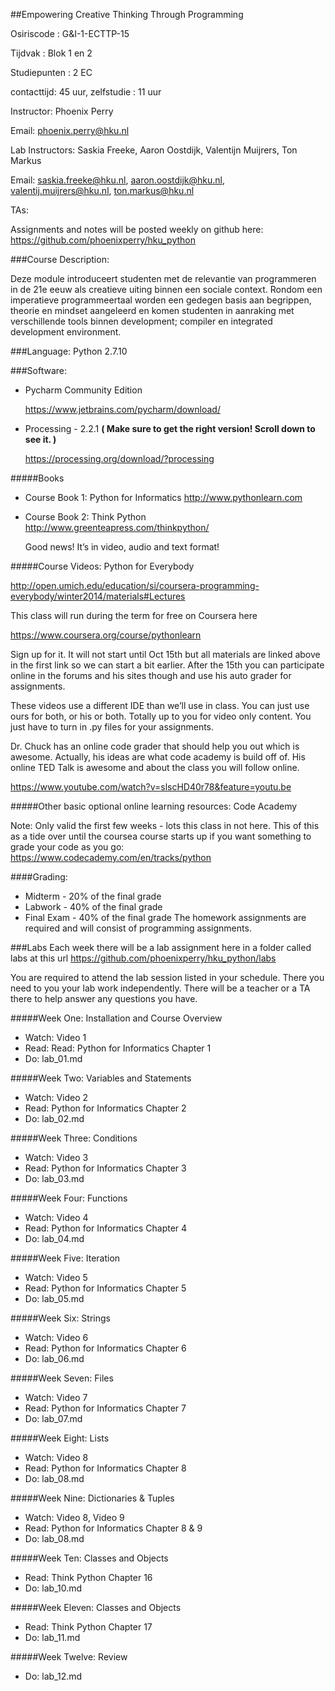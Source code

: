 ##Empowering Creative Thinking Through Programming

Osiriscode 		: G&I-1-ECTTP-15

Tijdvak 			: Blok 1 en 2	  

Studiepunten	: 2 EC	  

contacttijd: 45 uur, zelfstudie : 11 uur 

Instructor: Phoenix Perry 

Email: phoenix.perry@hku.nl 

Lab Instructors: Saskia Freeke, Aaron Oostdijk, Valentijn Muijrers, Ton Markus 

Email: saskia.freeke@hku.nl, aaron.oostdijk@hku.nl, valentij.muijrers@hku.nl, ton.markus@hku.nl 

TAs: 

Assignments and notes will be posted weekly on github here: 
https://github.com/phoenixperry/hku_python 

###Course Description: 

Deze module introduceert studenten met de relevantie van programmeren in de 21e eeuw als creatieve uiting binnen een sociale context. Rondom een imperatieve programmeertaal worden een gedegen basis aan begrippen, theorie en mindset aangeleerd en komen studenten in aanraking met verschillende tools binnen development; compiler en integrated development environment.

###Language: Python 2.7.10   

###Software:  

* Pycharm Community Edition 

	https://www.jetbrains.com/pycharm/download/

* Processing - 2.2.1 
**( Make sure to get the right version! Scroll down to see it. )**

	https://processing.org/download/?processing 

#####Books
* Course Book 1: Python for Informatics 
	http://www.pythonlearn.com 

* Course Book 2: Think Python 
	http://www.greenteapress.com/thinkpython/ 

	Good news! It’s in video, audio and text format! 

#####Course Videos: Python for Everybody 

http://open.umich.edu/education/si/coursera-programming-everybody/winter2014/materials#Lectures  

This class will run during the term for free on Coursera here 

https://www.coursera.org/course/pythonlearn 

Sign up for it. It will not start until Oct 15th but all materials are linked above in the first link so we can start a bit earlier. After the 15th you can participate online in the forums and his sites though and use his auto grader for assignments.  

These videos use a different IDE than we’ll use in class. You can just use ours for both, or his or both. Totally up to you for video only content. You just have to turn in .py files for your assignments. 

Dr. Chuck has an online code grader that should help you out which is awesome. Actually, his ideas are what code academy is build off of.  His online TED Talk  is awesome and about the class you will follow online.  


https://www.youtube.com/watch?v=slscHD40r78&feature=youtu.be

#####Other basic optional online learning resources: Code Academy  

Note: Only valid the first few weeks - lots this class in not here. This of this as a tide over until the coursea course starts up if you want something to grade your code as you go: 
https://www.codecademy.com/en/tracks/python


####Grading: 

* Midterm - 20% of the final grade 
* Labwork - 40% of the final grade 
* Final Exam - 40% of the final grade The homework assignments are required and will consist of programming assignments.

###Labs
Each week there will be a lab assignment here in a folder called labs at this url 
https://github.com/phoenixperry/hku_python/labs

You are required to attend the lab session listed in your schedule. There you need to you your lab work independently. There will be a teacher or a TA there to help answer any questions you have. 


#####Week One: Installation and Course Overview  
* Watch: Video 1 
* Read: Read:  Python for Informatics Chapter 1
* Do:  lab_01.md
 
#####Week Two: Variables and Statements
* Watch:  Video 2 
* Read:  Python for Informatics Chapter 2
* Do: lab_02.md

#####Week Three:  Conditions 
* Watch:  Video 3 
* Read:  Python for Informatics Chapter 3
* Do: lab_03.md

#####Week Four: Functions 
* Watch:  Video 4
* Read:  Python for Informatics Chapter 4
* Do: lab_04.md

#####Week Five: Iteration 
* Watch:  Video 5
* Read:  Python for Informatics Chapter 5
* Do: lab_05.md


#####Week Six: Strings 
* Watch:  Video 6
* Read:  Python for Informatics Chapter 6
* Do: lab_06.md

#####Week Seven: Files  
* Watch:  Video 7
* Read:  Python for Informatics Chapter 7
* Do: lab_07.md

#####Week Eight: Lists   
* Watch:  Video 8
* Read:  Python for Informatics Chapter 8
* Do: lab_08.md

#####Week Nine: Dictionaries & Tuples 
* Watch:  Video 8, Video 9 
* Read:  Python for Informatics Chapter 8 & 9 
* Do: lab_08.md

#####Week Ten: Classes and Objects     
* Read:  Think Python Chapter 16 
* Do: lab_10.md

#####Week Eleven: Classes and Objects 
* Read:   Think Python Chapter 17  
* Do: lab_11.md

#####Week Twelve: Review  
* Do: lab_12.md
